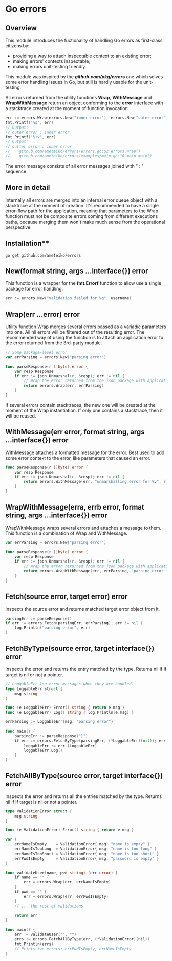# **Go errors**

## Overview

This module introduces the fuctionality of handling Go errors as first-class citizens by:

- providing a way to attach inspectable context to an existing error;
- making errors' contexts inspectable;
- making errors unit-testing friendly.

This module was inspired by the ***github.com/pkg/errors*** one which solves some error handling issues in Go, but still is hardly usable for the unit-testing. 

All errors returned from the utility functions **Wrap**, **WithMessage** and **WrapWithMessage** return an object conforming to the **error** interface with a stacktrace created at the moment of function invocation.

```go
err := errors.Wrap(errors.New("inner error"), errors.New("outer error"))
fmt.Printf("%s", err)
// Output: 
// outer error : inner error
fmt.Printf("%+v", err)
// Output: 
// outter error : inner error
//    github.com/ameteiko/errors/errors.go:52 errors.Wrap()
//    github.com/ameteiko/errors/examples/main.go:10 main.main()
```

The error message consists of all error messages joined with " : " sequence.

## More in detail

Internally all errors are merged into an internal error queue object with a stacktrace at the moment of creation. It's recommended to have a single error-flow path for the application, meaning that parameters to the Wrap function must not be composite errors coming from different executions paths, because merging them won't make much sense from the operational perspective.

## Installation**

```
go get github.com/ameteiko/errors
```

## **New(format string, args ...interface{}) error**

This function is a wrapper for the **fmt.Errorf** function to allow use a single package for error handling.

```Go
err := errors.New("validation failed for %q", username)
```



## **Wrap(err ...error) error**

Utility function Wrap merges several errors passed as a variadic parameters into one. All nil errors will be filtered out of the resulting error. The recommended way of using the function is to attach an application error to the error returned from the 3rd-party module.

```go
// Some package-level error
var errParsing = errors.New("parsing error")

func parseResponse(r []byte) error {
    var resp Response
    if err := json.Unmarshal(r, &resp); err != nil {
        // Wrap the error returned from the json package with application identifiable error.
        return errors.Wrap(err, errParsing) 
    }
}
```

If several errors contain stacktraces, the new one will be created at the moment of the Wrap instantiation. If only one contains a stacktrace, then it will be reused.

## WithMessage(err error, format string, args ...interface{}) error

WithMessage attaches a formatted message for the error. Best used to add some error context to the error, like parameters that caused an error. 

```go
func parseResponse(r []byte) error {
    var resp Response
    if err := json.Unmarshal(r, &resp); err != nil {
        return errors.WithMessage(err, "unmarshalling error for %v", r)
    }
}
```



## WrapWithMessage(erra, errb error, format string, args ...interface{}) error

WrapWithMessage wraps several errors and attaches a message to them. This function is a combination of Wrap and WithMessage. 

```go
var errParsing = errors.New("parsing error")

func parseResponse(r []byte) error {
    var resp Response
    if err := json.Unmarshal(r, &resp); err != nil {
        // Wrap the error returned from the json package with application identifiable error and a message.
        return errors.WrapWithMessage(err, errParsing, "parsing error for %v", r)
    }
}
```



## Fetch(source error, target error) error

Inspects the source error and returns matched target error object from it.

```go
parsingErr := parseResponse()
if err := errors.Fetch(parsingErr, errParsing); err != nil {
    log.Println("parsing error", err)
}
```

## FetchByType(source error, target interface{}) error

Inspects the error and returns the entry matched by the type. Returns nil if If target is nil or not a pointer.

```go
// LoggableErr log error messages when they are handled.
type LoggableErr struct {
    msg string
}

func (e LoggableErr) Error() string { return e.msg }
func (e LoggableErr) Log() string { log.Println(e.msg) }

errParsing := LoggableErr{msg: "parsing error"}
  
func main() {
    parsingErr := parseResponse("}")
    if err := errors.FetchByType(parsingErr, (*LoggableErr)(nil)); err != nil {
        loggableErr := err.(LoggableErr)
        loggableErr.Log()
    }
}
```

## FetchAllByType(source error, target interface{}) error

Inspects the error and returns all the entries matched by the type. Returns nil if If target is nil or not a pointer.

```go
type ValidationError struct {
    msg string
}

func (e ValidationError) Error() string { return e.msg }

var (
    errNameIsEmpty    = ValidationError{ msg: "name is empty" }
    errNameIsTooLong  = ValidationError{ msg: "name is too long" }
    errNameIsTooShort = ValidationError{ msg: "name is too short" }
    errPwdIsEmpty     = ValidationError{ msg: "password is empty" }
)

func validateUser(name, pwd string) (err error) {
    if name == "" {
        err = errors.Wrap(err, errNameIsEmpty)
    }
    if pwd == "" {
        err = errors.Wrap(err, errPwdIsEmpty)
    }
    // ... the rest of validations
  
    return err 
}

func main() {
    err := validateUser("", "")
    errs := errors.FetchAllByType(err, (*ValidationError)(nil))
    fmt.Println(errs)
    // Prints two errors: errPwdIsEmpty, errNameIsEmpty
}
```

